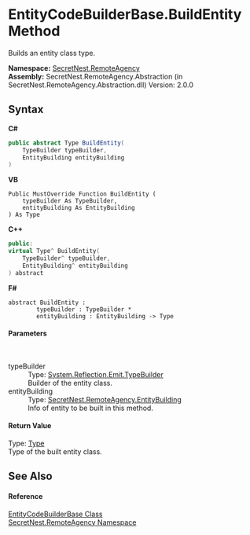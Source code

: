# EntityCodeBuilderBase.BuildEntity Method 
 

Builds an entity class type.

**Namespace:**&nbsp;<a href="N_SecretNest_RemoteAgency">SecretNest.RemoteAgency</a><br />**Assembly:**&nbsp;SecretNest.RemoteAgency.Abstraction (in SecretNest.RemoteAgency.Abstraction.dll) Version: 2.0.0

## Syntax

**C#**<br />
``` C#
public abstract Type BuildEntity(
	TypeBuilder typeBuilder,
	EntityBuilding entityBuilding
)
```

**VB**<br />
``` VB
Public MustOverride Function BuildEntity ( 
	typeBuilder As TypeBuilder,
	entityBuilding As EntityBuilding
) As Type
```

**C++**<br />
``` C++
public:
virtual Type^ BuildEntity(
	TypeBuilder^ typeBuilder, 
	EntityBuilding^ entityBuilding
) abstract
```

**F#**<br />
``` F#
abstract BuildEntity : 
        typeBuilder : TypeBuilder * 
        entityBuilding : EntityBuilding -> Type 

```


#### Parameters
&nbsp;<dl><dt>typeBuilder</dt><dd>Type: <a href="https://docs.microsoft.com/dotnet/api/system.reflection.emit.typebuilder" target="_blank">System.Reflection.Emit.TypeBuilder</a><br />Builder of the entity class.</dd><dt>entityBuilding</dt><dd>Type: <a href="T_SecretNest_RemoteAgency_EntityBuilding">SecretNest.RemoteAgency.EntityBuilding</a><br />Info of entity to be built in this method.</dd></dl>

#### Return Value
Type: <a href="https://docs.microsoft.com/dotnet/api/system.type" target="_blank">Type</a><br />Type of the built entity class.

## See Also


#### Reference
<a href="T_SecretNest_RemoteAgency_EntityCodeBuilderBase">EntityCodeBuilderBase Class</a><br /><a href="N_SecretNest_RemoteAgency">SecretNest.RemoteAgency Namespace</a><br />